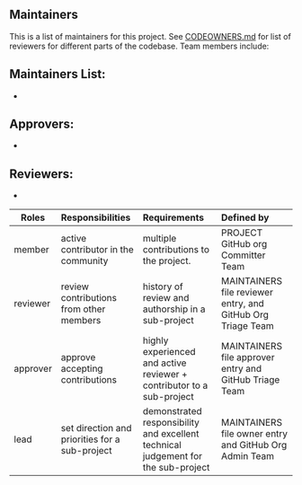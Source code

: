 ## Maintainers 
<!-- TODO: Who are the points of contact in your project who are responsible/accountable for the project? This can often be an engineering or design manager or leader, who may or may not be the primary maintainers of the project. -->
 This is a list of maintainers for this project. See [CODEOWNERS.md](./CODEOWNERS.md) for list of reviewers for different parts of the codebase. Team members include:
 
 ## Maintainers List: 
<!-- TODO: What groups/domains are maintainers a part of? Does your project have domains/areas that are maintained by specific people? List @USERNAMES directly, or any @ALIASES for groups/teams. -->
 - 
 
 ## Approvers:
 - 
 
 ## Reviewers:
 - 

| Roles | Responsibilities | Requirements | Defined by |
| -------------|:-----------------------------------------|:-----------------------------------------------|:---------------------------------------|
| member | active contributor in the community | multiple contributions to the project. | PROJECT GitHub org Committer Team |
| reviewer | review contributions from other members | history of review and authorship in a sub-project | MAINTAINERS file reviewer entry, and GitHub Org Triage Team |
| approver | approve accepting contributions | highly experienced and active reviewer + contributor to a sub-project | MAINTAINERS file approver entry and GitHub Triage Team |
| lead | set direction and priorities for a sub-project | demonstrated responsibility and excellent technical judgement for the sub-project | MAINTAINERS file owner entry and GitHub Org Admin Team |
